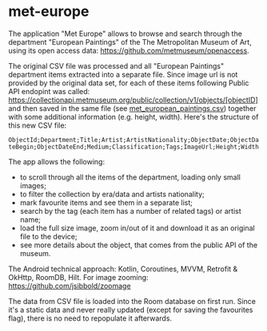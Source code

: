 # met-europe

The application "Met Europe" allows to browse and search through the department "European Paintings" of the The Metropolitan Museum of Art, using its open access data: https://github.com/metmuseum/openaccess.

The original CSV file was processed and all "European Paintings" department items extracted into a separate file. Since image url is not provided by the original data set, for each of these items following Public API endopint was called: https://collectionapi.metmuseum.org/public/collection/v1/objects/[objectID] and then saved in the same file (see [met_european_paintings.csv](/app/src/main/assets/met_european_paintings.csv)) together with some additional information (e.g. height, width). Here's the structure of this new CSV file:

`ObjectId;Department;Title;Artist;ArtistNationality;ObjectDate;ObjectDateBegin;ObjectDateEnd;Medium;Classification;Tags;ImageUrl;Height;Width`

The app allows the following:

- to scroll through all the items of the department, loading only small images;
- to filter the collection by era/data and artists nationality;
- mark favourite items and see them in a separate list;
- search by the tag (each item has a number of related tags) or artist name;
- load the full size image, zoom in/out of it and download it as an original file to the device;
- see more details about the object, that comes from the public API of the museum.

The Android technical approach: Kotlin, Coroutines, MVVM, Retrofit & OkHttp, RoomDB, Hilt. For image zooming: https://github.com/jsibbold/zoomage

The data from CSV file is loaded into the Room database on first run. Since it's a static data and never really updated (except for saving the favourites flag), there is no need to repopulate it afterwards. 